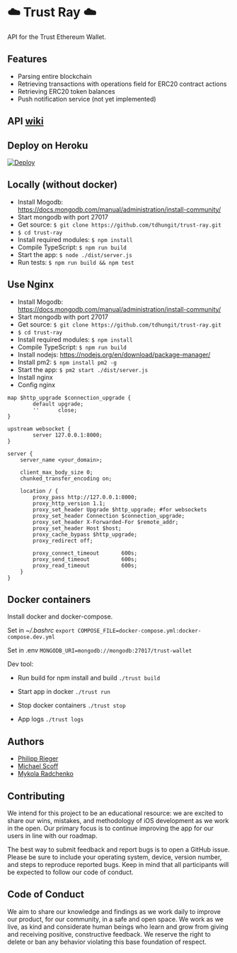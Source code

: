# :cloud: Trust Ray :cloud:

API for the Trust Ethereum Wallet.

## Features

* Parsing entire blockchain
* Retrieving transactions with operations field for ERC20 contract actions
* Retrieving ERC20 token balances
* Push notification service (not yet implemented)

## API [wiki](https://github.com/TrustWallet/trust-ray/wiki/API)


## Deploy on Heroku
[![Deploy](https://www.herokucdn.com/deploy/button.svg)](https://www.heroku.com/deploy/?template=https://github.com/TrustWallet/trust-wallet-backend)

## Locally (without docker)
* Install Mogodb: https://docs.mongodb.com/manual/administration/install-community/
* Start mongodb with port 27017
* Get source:
```$ git clone https://github.com/tdhungit/trust-ray.git```
* ```$ cd trust-ray```
* Install required modules:
  ```$ npm install```
* Compile TypeScript:
  ```$ npm run build```
* Start the app:
   ```$ node ./dist/server.js```
* Run tests:
   ```$ npm run build && npm test```

## Use Nginx
* Install Mogodb: https://docs.mongodb.com/manual/administration/install-community/
* Start mongodb with port 27017
* Get source:
```$ git clone https://github.com/tdhungit/trust-ray.git```
* ```$ cd trust-ray```
* Install required modules:
  ```$ npm install```
* Compile TypeScript:
  ```$ npm run build```
* Install nodejs: https://nodejs.org/en/download/package-manager/
* Install pm2:
  ```$ npm install pm2 -g```
* Start the app:
   ```$ pm2 start ./dist/server.js```
* Install nginx
* Config nginx
```
map $http_upgrade $connection_upgrade {
        default upgrade;
        ''      close;
}

upstream websocket {
        server 127.0.0.1:8000;
}

server {
    server_name <your_domain>;

    client_max_body_size 0;
    chunked_transfer_encoding on;

    location / {
        proxy_pass http://127.0.0.1:8000;
        proxy_http_version 1.1;
        proxy_set_header Upgrade $http_upgrade; #for websockets
        proxy_set_header Connection $connection_upgrade;
        proxy_set_header X-Forwarded-For $remote_addr;
        proxy_set_header Host $host;
        proxy_cache_bypass $http_upgrade;
        proxy_redirect off;

        proxy_connect_timeout       600s;
        proxy_send_timeout          600s;
        proxy_read_timeout          600s;
    }
}
```

## Docker containers
Install docker and docker-compose.

Set in *~/.bashrc*
```export COMPOSE_FILE=docker-compose.yml:docker-compose.dev.yml```

Set in .env
```MONGODB_URI=mongodb://mongodb:27017/trust-wallet```

Dev tool:

* Run build for npm install and build
```./trust build```

* Start app in docker
```./trust run```

* Stop docker containers
```./trust stop```

* App logs
```./trust logs```

## Authors

* [Philipp Rieger](https://github.com/rip32700)
* [Michael Scoff](https://github.com/michaelScoff)
* [Mykola Radchenko](https://github.com/kolya182)


## Contributing

We intend for this project to be an educational resource: we are excited to
share our wins, mistakes, and methodology of iOS development as we work
in the open. Our primary focus is to continue improving the app for our users in
line with our roadmap.

The best way to submit feedback and report bugs is to open a GitHub issue.
Please be sure to include your operating system, device, version number, and
steps to reproduce reported bugs. Keep in mind that all participants will be
expected to follow our code of conduct.

## Code of Conduct

We aim to share our knowledge and findings as we work daily to improve our
product, for our community, in a safe and open space. We work as we live, as
kind and considerate human beings who learn and grow from giving and receiving
positive, constructive feedback. We reserve the right to delete or ban any
behavior violating this base foundation of respect.
